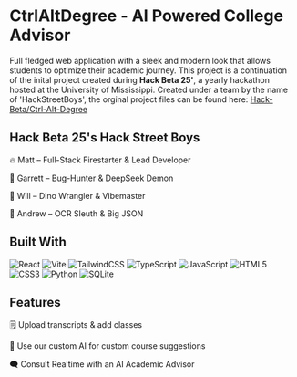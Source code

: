 # CtrlAltDegree - AI Powered College Advisor

Full fledged web application with a sleek and modern look that allows students to optimize their academic journey. This project is a continuation of the inital project created during **Hack Beta 25'**, a yearly hackathon hosted at the University of Mississippi. Created under a team by the name of 'HackStreetBoys', the orginal project files can be found here: [Hack-Beta/Ctrl-Alt-Degree](https://github.com/Hack-Beta/Ctrl-Alt-Degree)

## Hack Beta 25's Hack Street Boys

🔥 Matt – Full-Stack Firestarter & Lead Developer

👾 Garrett – Bug-Hunter & DeepSeek Demon

🦖 Will – Dino Wrangler & Vibemaster

🧠 Andrew – OCR Sleuth & Big JSON

## Built With

![React](https://img.shields.io/badge/react-%2320232a.svg?style=for-the-badge&logo=react&logoColor=%2361DAFB)
![Vite](https://img.shields.io/badge/vite-%23646CFF.svg?style=for-the-badge&logo=vite&logoColor=white)
![TailwindCSS](https://img.shields.io/badge/tailwindcss-%2338B2AC.svg?style=for-the-badge&logo=tailwind-css&logoColor=white)
![TypeScript](https://img.shields.io/badge/typescript-%23007ACC.svg?style=for-the-badge&logo=typescript&logoColor=white)
![JavaScript](https://img.shields.io/badge/javascript-%23323330.svg?style=for-the-badge&logo=javascript&logoColor=%23F7DF1E)
![HTML5](https://img.shields.io/badge/html5-%23E34F26.svg?style=for-the-badge&logo=html5&logoColor=white)
![CSS3](https://img.shields.io/badge/css3-%231572B6.svg?style=for-the-badge&logo=css3&logoColor=white)
![Python](https://img.shields.io/badge/python-3670A0?style=for-the-badge&logo=python&logoColor=ffdd54)
![SQLite](https://img.shields.io/badge/sqlite-%2307405e.svg?style=for-the-badge&logo=sqlite&logoColor=white)

## Features

🗒️ Upload transcripts & add classes

📳 Use our custom AI for custom course suggestions

🗨️ Consult Realtime with an AI Academic Advisor
